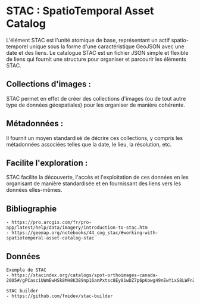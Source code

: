 # STAC : SpatioTemporal Asset Catalog

L'élément STAC est l'unité atomique de base, représentant un actif spatio-temporel unique sous la forme d'une caractéristique GeoJSON avec une date et des liens. Le catalogue STAC est un fichier JSON simple et flexible de liens qui fournit une structure pour organiser et parcourir les éléments STAC.

## Collections d'images :

STAC permet en effet de créer des collections d'images (ou de tout autre type de données géospatiales) pour les organiser de manière cohérente.

## Métadonnées :

Il fournit un moyen standardisé de décrire ces collections, y compris les métadonnées associées telles que la date, le lieu, la résolution, etc.

## Facilite l'exploration :

STAC facilite la découverte, l'accès et l'exploitation de ces données en les organisant de manière standardisée et en fournissant des liens vers les données elles-mêmes.

## Bibliographie

    - https://pro.arcgis.com/fr/pro-app/latest/help/data/imagery/introduction-to-stac.htm
    - https://geemap.org/notebooks/44_cog_stac/#working-with-spatiotemporal-asset-catalog-stac

## Données

    Exemple de STAC
    - https://stacindex.org/catalogs/spot-orthoimages-canada-2005#/gPCasciUWmEwHSk8MH8K389np16anPxtsc8Ey81wDZ7p6pKowg49nEwYixS8LWFnZj58qEm1rpBV1iwLSwHJtrWVNMp9NU5XcG2uYQhYx3WmcRRdaNfkTmLZeZutLgtdSY62BmBVvwccKsHkFP/LcTxR7u1XKaa3U37v8V49cmbisdJaS1FY7nirzyLNC3M9JCdxaQhH9WeurTvGYRaLEj9jLDGrFDW2rWYgE7nedPzWAajEaM4FYDqzPk31pDc3uCPTrcYedXfvj8BxCRh85drzWKEtLoJrqvSrGrvb7mru

    STAC builder
    - https://github.com/fmidev/stac-builder
